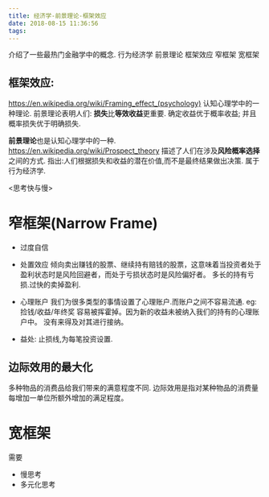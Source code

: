 ```yaml
---
title: 经济学-前景理论-框架效应
date: 2018-08-15 11:36:56
tags:
---
```

介绍了一些最热门金融学中的概念.
行为经济学
前景理论
框架效应
窄框架
宽框架
<!--more-->

## 框架效应:
https://en.wikipedia.org/wiki/Framing_effect_(psychology)
认知心理学中的一种理论.
前景理论表明人们:
**损失**比**等效收益**更重要.
确定收益优于概率收益;
并且概率损失优于明确损失.

**前景理论**也是认知心理学中的一种.
https://en.wikipedia.org/wiki/Prospect_theory
描述了人们在涉及**风险概率选择**之间的方式.
指出:人们根据损失和收益的潜在价值,而不是最终结果做出决策.
属于行为经济学.

<思考快与慢>


# 窄框架(Narrow Frame)
- 过度自信
- 处置效应
倾向卖出赚钱的股票、继续持有赔钱的股票，这意味着当投资者处于盈利状态时是风险回避者，而处于亏损状态时是风险偏好者。
多长的持有亏损.过快的卖掉盈利.
- 心理账户
我们为很多类型的事情设置了心理账户.而账户之间不容易流通.
eg:捡钱/收益/年终奖 容易被挥霍掉。因为新的收益未被纳入我们的持有的心理账户中。
没有来得及对其进行接纳。

- 益处:
止损线,为每笔投资设置.
## 边际效用的最大化
多种物品的消费品给我们带来的满意程度不同.
边际效用是指对某种物品的消费量每增加一单位所额外增加的满足程度。 


# 宽框架
需要
- 慢思考
- 多元化思考